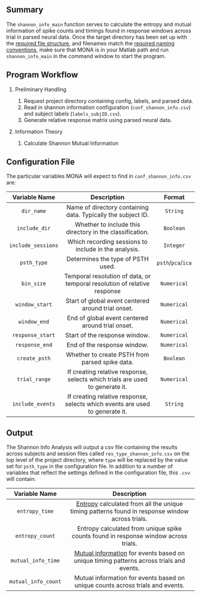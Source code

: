 ## Summary

The `shannon_info_main` function serves to calculate the entropy and mutual information of spike counts and timings found in response windows across trial in parsed neural data. Once the target directory has been set up with the [required file structure](https://github.com/NeuralStorm/MATLAB-offline-neural-analysis/blob/kevin-docs/docs/file_layout.md), and filenames match the [required naming conventions](https://github.com/NeuralStorm/MATLAB-offline-neural-analysis/blob/kevin-docs/docs/filename_convention.md), make sure that MONA is in your Matlab path and run `shannon_info_main` in the command window to start the program.

## Program Workflow

1. Preliminary Handling
    1. Request project directory containing config, labels, and parsed data.
    2. Read in shannon information configuration (`conf_shannon_info.csv`) and subject labels (`labels_subjID.csv`).
    3. Generate relative response matrix using parsed neural data.

2. Information Theory
    1. Calculate Shannon Mutual Information

## Configuration File

The particular variables MONA will expect to find in `conf_shannon_info.csv` are:

|Variable Name|Description| Format |
|:-----------:|:--:| :----------:|
|`dir_name`|Name of directory containing data. Typically the subject ID.|`String`
|`include_dir`|Whether to include this directory in the classification.|`Boolean`
|`include_sessions`|Which recording sessions to include in the analysis.|`Integer`
|`psth_type`|Determines the type of PSTH used.|`psth`/`pca`/`ica`
|`bin_size`|Temporal resolution of data, or temporal resolution of relative response|`Numerical`
|`window_start`|Start of global event centered around trial onset.|`Numerical`
|`window_end`|End of global event centered around trial onset.|`Numerical`
|`response_start`|Start of the response window.|`Numerical`
|`response_end`|End of the response window.|`Numerical`
|`create_psth`|Whether to create PSTH from parsed spike data.|`Boolean`
|`trial_range`|If creating relative response, selects which trials are used to generate it.|`Numerical`
|`include_events`|If creating relative response, selects which events are used to generate it.|`String`

## Output

The Shannon Info Analysis will output a csv file containing the results across subjects and session files called `res_type_shannon_info.csv` on the top level of the project directory, where `type` will be replaced by the value set for `psth_type` in the configuration file. In addition to a number of variables that reflect the settings defined in the configuration file, this `.csv` will contain:

|Variable Name| Description |
|:-----------:| :----------:|
|`entropy_time`|[Entropy](https://en.wikipedia.org/wiki/Entropy_(information_theory)) calculated from all the unique timing patterns found in response window across trials.|
|`entropy_count`|Entropy calculated from unique spike counts found in response window across trials.|
|`mutual_info_time`|[Mutual information](https://en.wikipedia.org/wiki/Mutual_information) for events based on unique timing patterns across trials and events.|
|`mutual_info_count`|Mutual information for events based on unique counts across trials and events.|
